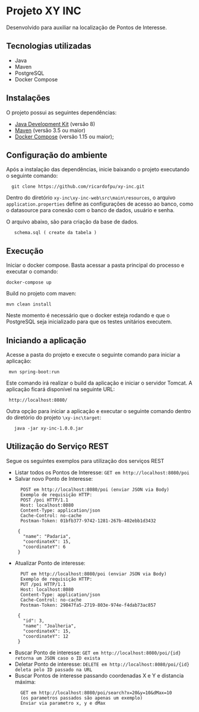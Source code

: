 # Projeto XY INC

Desenvolvido para auxiliar na localização de Pontos de Interesse.

## Tecnologias utilizadas ##

- Java
- Maven
- PostgreSQL
- Docker Compose

## Instalações ##
O projeto possui as seguintes dependências:

* [Java Development Kit](http://www.oracle.com/technetwork/java/javase/downloads/index.html) (versão 8)
* [Maven](https://maven.apache.org/) (versão 3.5 ou maior)
* [Docker Compose](https://docs.docker.com/compose/install/) (versão 1.15 ou maior);

## Configuração do ambiente ##

Após a instalação das dependências, inicie baixando o projeto executando o seguinte comando:
```
  git clone https://github.com/ricardofpu/xy-inc.git
```
Dentro do diretório `` xy-inc\xy-inc-web\src\main\resources ``, o arquivo `` application.properties `` define as configurações de acesso ao banco, como o datasource para conexão com o banco de dados, usuário e senha.

O arquivo abaixo, são para criação da base de dados.
```
   schema.sql ( create da tabela )
```
## Execução ##

Iniciar o docker compose. Basta acessar a pasta principal do processo e executar o comando:

```
docker-compose up
```

Build no projeto com maven:

```
mvn clean install
```

Neste momento é necessário que o docker esteja rodando e que o PostgreSQL seja inicializado para que os testes unitários executem.

## Iniciando a aplicação ##

Acesse a pasta do projeto e execute o seguinte comando para iniciar a aplicação:
```
 mvn spring-boot:run
```
Este comando irá realizar o build da aplicação e iniciar o servidor Tomcat. A aplicação ficará disponível na seguinte URL:
```
 http://localhost:8080/
```
Outra opção para iniciar a aplicação e executar o seguinte comando dentro do diretório do projeto `` \xy-inc\target ``:
```
   java -jar xy-inc-1.0.0.jar
```
## Utilização do Serviço REST ##

Segue os seguintes exemplos para utilização dos serviços REST

* Listar todos os Pontos de Interesse: 
     ``
     GET em http://localhost:8080/poi
     ``
* Salvar novo Ponto de Interesse: 
     ```
       POST em http://localhost:8080/poi (enviar JSON via Body)
       Exemplo de requisição HTTP:
       POST /poi HTTP/1.1
       Host: localhost:8080
       Content-Type: application/json
       Cache-Control: no-cache
       Postman-Token: 01bfb377-9742-1281-267b-402ebb1d3432

      {
        "name": "Padaria",
        "coordinateX": 15,
        "coordinateY": 6
      }
     ```
* Atualizar Ponto de interesse: 
     ```
       PUT em http://localhost:8080/poi (enviar JSON via Body)
       Exemplo de requisição HTTP:
       PUT /poi HTTP/1.1
       Host: localhost:8080
       Content-Type: application/json
       Cache-Control: no-cache
       Postman-Token: 29847fa5-2719-803e-974e-f4dab73ac857

      {
        "id": 3,
        "name": "Joalheria",
        "coordinateX": 15,
        "coordinateY": 12
      }
     ```
* Buscar Ponto de interesse: 
     ``
     GET em http://localhost:8080/poi/{id} retorna um JSON caso o ID exista 
     ``
* Deletar Ponto de interesse: 
    ``
      DELETE em http://localhost:8080/poi/{id} deleta pelo ID passado na URL
    ``
* Buscar Pontos de interesse passando coordenadas X e Y e distancia máxima:
    ```
      GET em http://localhost:8080/poi/search?x=20&y=10&dMax=10 
      (os parametros passados são apenas um exemplo) 
      Enviar via parametro x, y e dMax
    ```



